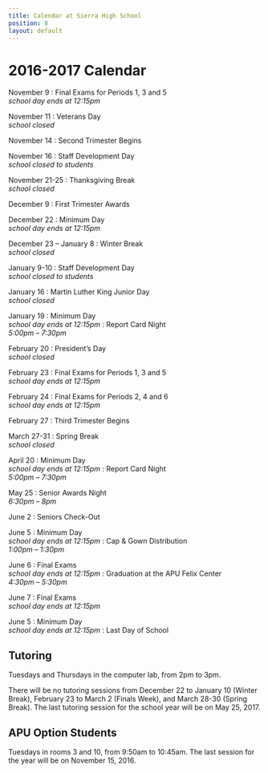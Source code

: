 ```yaml
---
title: Calendar at Sierra High School
position: 8
layout: default
---
```


# 2016-2017 Calendar

November 9
: Final Exams for Periods 1, 3 and 5<br />*school day ends at 12:15pm*

November 11
: Veterans Day<br />*school closed*

November 14
: Second Trimester Begins

November 16
: Staff Development Day<br />*school closed to students*

November 21-25
: Thanksgiving Break<br />*school closed*

December 9
: First Trimester Awards

December 22
: Minimum Day<br />*school day ends at 12:15pm*

December 23 – January 8
: Winter Break<br />*school closed*

January 9-10
: Staff Development Day<br />*school closed to students*

January 16
: Martin Luther King Junior Day<br />*school closed*

January 19
: Minimum Day<br />*school day ends at 12:15pm*
: Report Card Night<br />*5:00pm – 7:30pm*

February 20
: President’s Day<br />*school closed*

February 23
: Final Exams for Periods 1, 3 and 5<br />*school day ends at 12:15pm*

February 24
: Final Exams for Periods 2, 4 and 6<br />*school day ends at 12:15pm*

February 27
: Third Trimester Begins

March 27-31
: Spring Break<br />*school closed*

April 20
: Minimum Day<br />*school day ends at 12:15pm*
: Report Card Night<br />*5:00pm – 7:30pm*

May 25
: Senior Awards Night<br />*6:30pm – 8pm*

June 2
: Seniors Check-Out

June 5
: Minimum Day<br />*school day ends at 12:15pm*
: Cap & Gown Distribution<br />*1:00pm – 1:30pm*

June 6
: Final Exams<br />*school day ends at 12:15pm*
: Graduation at the APU Felix Center<br />*4:30pm – 5:30pm*

June 7
: Final Exams<br />*school day ends at 12:15pm*

June 5
: Minimum Day<br />*school day ends at 12:15pm*
: Last Day of School

## Tutoring

Tuesdays and Thursdays in the computer lab, from 2pm to 3pm.

There will be no tutoring sessions from December 22 to January 10 (Winter Break), February 23 to March 2 (Finals Week), and March 28-30 (Spring Break). The last tutoring session for the school year will be on May 25, 2017.

## APU Option Students

Tuesdays in rooms 3 and 10, from 9:50am to 10:45am. The last session for the year will be on November 15, 2016.
